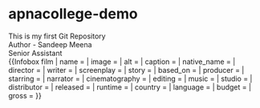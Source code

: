 # apnacollege-demo
This is my first Git Repository
<br> Author - Sandeep Meena <br> Senior Assistant
<br>
{{Infobox film
| name           = 
| image          = 
| alt            = 
| caption        = 
| native_name    = <!-- {{Infobox name module|language|title}} or {{Infobox name module|title}} -->
| director       = 
| writer         = 
| screenplay     = 
| story          = 
| based_on       = <!-- {{Based on|title of the original work|creator of the original work|additional creator(s), if necessary}} -->
| producer       = 
| starring       = 
| narrator       = 
| cinematography = 
| editing        = 
| music          = 
| studio         = 
| distributor    = 
| released       = <!-- {{Film date|YYYY|MM|DD|location|ref1=}} -->
| runtime        = 
| country        = 
| language       = 
| budget         = 
| gross          = 
}}
